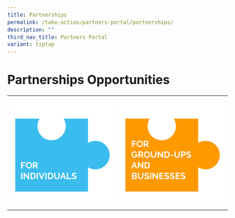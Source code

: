 ```yaml
---
title: Partnerships
permalink: /take-action/partners-portal/partnerships/
description: ""
third_nav_title: Partners Portal
variant: tiptap
---
```

<h1>Partnerships Opportunities</h1>
<table style="minWidth: 50px">
<colgroup>
<col>
<col>
</colgroup>
<tbody>
<tr>
<td rowspan="1" colspan="1">
<p></p><a class="isomer-image-wrapper" href="/take-action/partners-portal/partnerships/for-individuals/"><img style="width: 100%" height="auto" width="100%" alt="For Individuals button" src="/images/Partners portal/PARTNERS PORTAL BUTTONS/PARTNERSHIPS_FOR_INDIVIDUALS.png"></a>
</td>
<td rowspan="1" colspan="1">
<p></p><a class="isomer-image-wrapper" href="/for-grounds-ups-and-businesses/"><img style="width: 100%" height="auto" width="100%" alt="For Ground-Ups and Businesses button" src="/images/Partners portal/PARTNERS PORTAL BUTTONS/PARTNERSHIPS_FOR_GROUNDUPS_BUSINESSES.png"></a>
</td>
</tr>
</tbody>
</table>
<p></p>
<p></p>